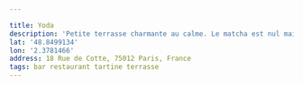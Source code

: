 ```yaml
---

title: Yoda
description: 'Petite terrasse charmante au calme. Le matcha est nul mais déco et service sympa !'
lat: '48.8499134'
lon: '2.3781466'
address: 18 Rue de Cotte, 75012 Paris, France
tags: bar restaurant tartine terrasse
---
```

